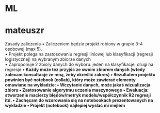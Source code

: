 # ML
 

# mateuszr


Zasady zaliczenia
• Zaliczeniem będzie projekt robiony w grupie 3-4 osobowej (max 5). <br>
• Projekt polega na zastosowaniu regresji liniowej lub klasyfikacji (regresji logistycznej) na wybranym zbiorze danych <br>
• Zaproponuje 2 zbiory danych do wyboru: jeden na klasyfikacje, drugi na regresje <b>
• Każdy może tez przyjść ze swoim zbiorem danych (wtedy zalecam konsultacje ze mną, żeby określić zakres)
• Rezultatem projektu powinien być notebook (collab), który może zawierać elementy omawiane na wykładzie:
• Wczytanie danych, może jakaś wizualizacja zbioru
• Zastosowanie algorytmu uczenia maszynowego
• Ewaluacja: stworzenie macierzy błędów/metryk modelu/współczynnik R2 regresji itd.
• Zachęcam do wzorowania się na notebookach prezentowanych na wykładzie
• Projekt (notebook) najlepiej wysłać mi mejlem
